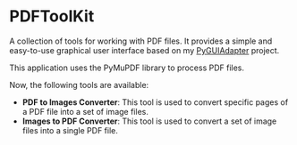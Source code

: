 # PDFToolKit

A collection of tools for working with PDF files. It provides a simple and easy-to-use graphical user interface based on
my [PyGUIAdapter](https://github.com/zimolab/PyGUIAdapter) project.

This application uses the PyMuPDF library to process PDF files. 

Now, the following tools are available:

- **PDF to Images Converter**: This tool is used to convert specific pages of a PDF file into a set of image files.
- **Images to PDF Converter**: This tool is used to convert a set of image files into a single PDF file.

